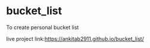 # bucket_list
To create personal bucket list

live project link:https://ankitab2911.github.io/bucket_list/

